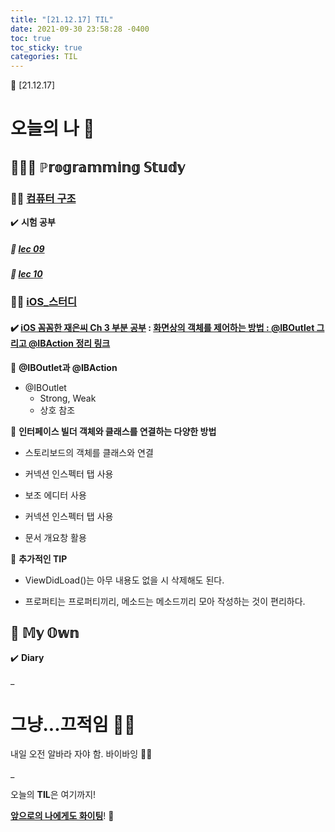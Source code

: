 ```yaml
---
title: "[21.12.17] TIL"
date: 2021-09-30 23:58:28 -0400
toc: true
toc_sticky: true
categories: TIL
---
```


📝 [21.12.17]

# 오늘의 나 💭

## 👩🏻‍💻 ℙ𝕣𝕠𝕘𝕣𝕒𝕞𝕞𝕚𝕟𝕘 𝕊𝕥𝕦𝕕𝕪

### ☝🏻 <u>컴퓨터 구조</u>

✔️ **시험 공부**

##### 📑 **<u>lec 09</u>** 

##### 📑 **<u>lec 10</u>**


### ☝🏻 <u>iOS_스터디</u>

#### ✔️ **<u>iOS 꼼꼼한 재은씨 Ch 3 부분 공부</u> : [화면상의 객체를 제어하는 방법 : @IBOutlet 그리고 @IBAction 정리 링크](https://swiftie1230.github.io/ios_study/KomJae_3/)**     

📌 **@IBOutlet과 @IBAction**  

- @IBOutlet
	- Strong, Weak
	- 상호 참조 

📌 **인터페이스 빌더 객체와 클래스를 연결하는 다양한 방법**    

- 스토리보드의 객체를 클래스와 연결

- 커넥션 인스펙터 탭 사용

- 보조 에디터 사용

- 커넥션 인스펙터 탭 사용

- 문서 개요창 활용

📌 **추가적인 TIP**  

- ViewDidLoad()는 아무 내용도 없을 시 삭제해도 된다.

- 프로퍼티는 프로퍼티끼리, 메소드는 메소드끼리 모아 작성하는 것이 편리하다.


## 🌝 𝕄𝕪 𝕆𝕨𝕟           

✔️ **Diary**      

_
  
# 그냥...끄적임 ✍🏻

내일 오전 알바라 자야 함. 바이바잉 😶‍🌫️     


_



<div class="notice--primary" markdown="1">
오늘의 <strong>TIL</strong>은 여기까지!     
      
<strong><u>앞으로의 나에게도 화이팅</u></strong>! 🌸 
</div>

